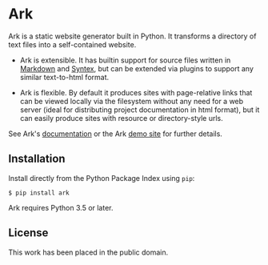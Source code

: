 
# Ark

Ark is a static website generator built in Python. It transforms a
directory of text files into a self-contained website.

* Ark is extensible. It has builtin support for source files written
  in [Markdown][] and [Syntex][], but can be extended via plugins to support
  any similar text-to-html format.

* Ark is flexible. By default it produces sites with page-relative links
  that can be viewed locally via the filesystem without any need for a web
  server (ideal for distributing project documentation in html format), but it
  can easily produce sites with resource or directory-style urls.

See Ark's [documentation][docs] or the Ark [demo site][demo] for further details.

[Markdown]: http://daringfireball.net/projects/markdown/
[Syntex]: https://github.com/dmulholland/syntex
[docs]: http://mulholland.xyz/docs/ark/
[demo]: http://ark.mulholland.xyz/phoenix/



## Installation

Install directly from the Python Package Index using `pip`:

    $ pip install ark

Ark requires Python 3.5 or later.



## License

This work has been placed in the public domain.
